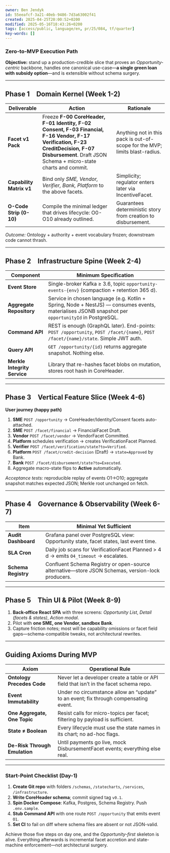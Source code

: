 ```yaml
---
owner: Ben Jendyk
id: 55eeafcf-3a21-40eb-9486-7d3a63002f41
created: 2025-04-25T20:00:52+0200
modified: 2025-05-16T18:43:26+0200
tags: [access/public, language/en, pr/25/084, tf/quarter]
key-words: []
---
```


### Zero-to-MVP Execution Path  
**Objective:** stand up a production-credible slice that proves an *Opportunity-centric* backbone, handles one canonical use-case—**a single green loan with subsidy option**—and is extensible without schema surgery.

---

## Phase 1 Domain Kernel (Week 1-2)

| Deliverable | Action | Rationale |
|-------------|--------|-----------|
| **Facet v1 Pack** | Freeze **F-00 CoreHeader, F-01 Identity, F-02 Consent, F-03 Financial, F-16 Vendor, F-17 Verification, F-23 CreditDecision, F-07 Disbursement**.  Draft JSON Schema + micro-state charts and commit. | Anything not in this pack is out-of-scope for the MVP; limits blast-radius. |
| **Capability Matrix v1** | Bind only *SME, Vendor, Verifier, Bank, Platform* to the above facets. | Simplicity; regulator enters later via IncentiveFacet. |
| **O-Code Strip (0-10)** | Compile the minimal ledger that drives lifecycle: O0-O10 already outlined. | Guarantees deterministic story from creation to disbursement. |

*Outcome:* Ontology + authority + event vocabulary frozen; downstream code cannot thrash.

---

## Phase 2 Infrastructure Spine (Week 2-4)

| Component | Minimum Specification |
|-----------|-----------------------|
| **Event Store** | Single-broker Kafka ≥ 3.6, topic `opportunity-events-{env}` (compaction + retention 365 d). |
| **Aggregate Repository** | Service in chosen language (e.g. Kotlin + Spring, Node + NestJS) — consumes events, materialises JSONB snapshot per `opportunityId` in PostgreSQL. |
| **Command API** | REST is enough (GraphQL later). End-points: `POST /opportunity`, `POST /facet/{name}`, `POST /facet/{name}/state`. Simple JWT auth. |
| **Query API** | `GET /opportunity/{id}` returns aggregate snapshot. Nothing else. |
| **Merkle Integrity Service** | Library that re-hashes facet blobs on mutation, stores root hash in CoreHeader. |

---

## Phase 3 Vertical Feature Slice (Week 4-6)

**User journey (happy path)**  
1. **SME** `POST /opportunity` → CoreHeader/Identity/Consent facets auto-attached.  
2. **SME** `POST /facet/financial` → FinancialFacet Draft.  
3. **Vendor** `POST /facet/vendor` → VendorFacet Committed.  
4. **Platform** schedules verification → creates VerificationFacet Planned.  
5. **Verifier** `POST /facet/verification/state?to=Verified`.  
6. **Platform** `POST /facet/credit-decision` (Draft) → `state=Approved` by Bank.  
7. **Bank** `POST /facet/disbursement/state?to=Executed`.  
8. Aggregate macro-state flips to **Active** automatically.

*Acceptance tests:* reproducible replay of events O1→O10; aggregate snapshot matches expected JSON; Merkle root unchanged on fetch.

---

## Phase 4 Governance & Observability (Week 6-7)

| Item | Minimal Yet Sufficient |
|------|------------------------|
| **Audit Dashboard** | Grafana panel over PostgreSQL view: Opportunity state, facet states, last event time. |
| **SLA Cron** | Daily job scans for VerificationFacet Planned > 4 d → emits `O4_timeout` → escalates. |
| **Schema Registry** | Confluent Schema Registry or open-source alternative—store JSON Schemas, version-lock producers. |

---

## Phase 5 Thin UI & Pilot (Week 8-9)

1. **Back-office React SPA** with three screens: *Opportunity List*, *Detail (facets & states)*, *Action modal*.  
2. Pilot with **one SME, one Vendor, sandbox Bank**.  
3. Capture friction notes; most will be capability omissions or facet field gaps—schema-compatible tweaks, not architectural rewrites.

---

## Guiding Axioms During MVP

| Axiom | Operational Rule |
|-------|------------------|
| **Ontology Precedes Code** | Never let a developer create a table or API field that isn’t in the facet schema repo. |
| **Event Immutability** | Under no circumstance allow an “update” to an event; fix through compensating event. |
| **One Aggregate, One Topic** | Resist calls for micro-topics per facet; filtering by payload is sufficient. |
| **State ≠ Boolean** | Every lifecycle must use the state names in its chart; no ad-hoc flags. |
| **De-Risk Through Emulation** | Until payments go live, mock DisbursementFacet events; everything else real. |

---

### Start-Point Checklist (Day-1)

1. **Create Git repo** with folders `/schemas`, `/statecharts`, `/services`, `/infrastructure`.  
2. **Write CoreHeader schema**; commit signed tag `v0.1`.  
3. **Spin Docker Compose**: Kafka, Postgres, Schema Registry. Push `.env.sample`.  
4. **Stub Command API** with one route `POST /opportunity` that emits event `O1`.  
5. **Set CI** to fail on diff where schema files are absent or not JSON-valid.

Achieve those five steps on day one, and the *Opportunity-first* skeleton is alive. Everything afterwards is incremental facet accretion and state-machine enforcement—not architectural surgery.